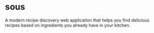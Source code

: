 # sous
A modern recipe discovery web application that helps you find delicious recipes based on ingredients you already have in your kitchen.

